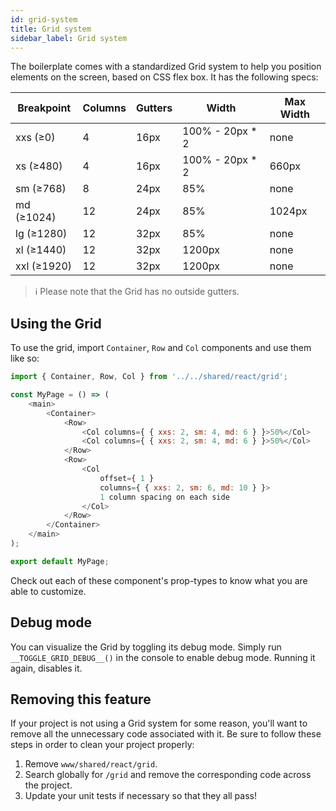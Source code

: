 ```yaml
---
id: grid-system
title: Grid system
sidebar_label: Grid system
---
```


The boilerplate comes with a standardized Grid system to help you position elements on the screen, based on CSS flex box. It has the following specs:

| Breakpoint | Columns | Gutters | Width | Max Width |
| ---------- | ------- | ------- | ----- | --------- |
| xxs (≥0) | 4 | 16px | 100% - 20px * 2 | none |
| xs (≥480) | 4 | 16px | 100% - 20px * 2 | 660px |
| sm (≥768) | 8 | 24px | 85% | none |
| md (≥1024) | 12 | 24px | 85% | 1024px |
| lg (≥1280) | 12 | 32px | 85% | none |
| xl (≥1440) | 12 | 32px | 1200px | none |
| xxl (≥1920) | 12 | 32px | 1200px | none |

> ℹ️ Please note that the Grid has no outside gutters.

## Using the Grid

To use the grid, import `Container`, `Row` and `Col` components and use them like so:

```js
import { Container, Row, Col } from '../../shared/react/grid';

const MyPage = () => (
    <main>
        <Container>
            <Row>
                <Col columns={ { xxs: 2, sm: 4, md: 6 } }>50%</Col>
                <Col columns={ { xxs: 2, sm: 4, md: 6 } }>50%</Col>
            </Row>
            <Row>
                <Col
                    offset={ 1 }
                    columns={ { xxs: 2, sm: 6, md: 10 } }>
                    1 column spacing on each side
                </Col>
            </Row>
        </Container>
    </main>
);

export default MyPage;
```

Check out each of these component's prop-types to know what you are able to customize.

## Debug mode

You can visualize the Grid by toggling its debug mode. Simply run `__TOGGLE_GRID_DEBUG__()` in the console to enable debug mode. Running it again, disables it.

## Removing this feature

If your project is not using a Grid system for some reason, you'll want to remove all the unnecessary code associated with it. Be sure to follow these steps in order to clean your project properly:

1. Remove `www/shared/react/grid`.
4. Search globally for `/grid` and remove the corresponding code across the project.
5. Update your unit tests if necessary so that they all pass!

